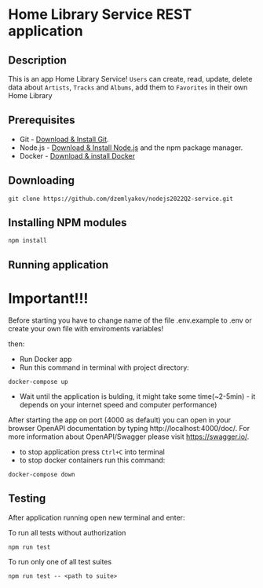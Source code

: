 # Home Library Service REST application

## Description

This is an app Home Library Service! `Users` can create, read, update, delete data about `Artists`, `Tracks` and `Albums`, add them to `Favorites` in their own Home Library

## Prerequisites

- Git - [Download & Install Git](https://git-scm.com/downloads).
- Node.js - [Download & Install Node.js](https://nodejs.org/en/download/) and the npm package manager.
- Docker - [Download & install Docker](https://www.docker.com/get-started/)

## Downloading

```
git clone https://github.com/dzemlyakov/nodejs2022Q2-service.git
```

## Installing NPM modules

```
npm install
```

## Running application
# Important!!!
Before starting you have to change name of the file .env.example to .env or create your own file with enviroments variables!

then:
- Run Docker app
- Run this command in terminal with project directory:
```
docker-compose up
```
- Wait until the application is bulding, it might take some time(~2-5min) - it depends on your internet speed and computer performance) 

After starting the app on port (4000 as default) you can open
in your browser OpenAPI documentation by typing http://localhost:4000/doc/.
For more information about OpenAPI/Swagger please visit https://swagger.io/.

- to stop application press `Ctrl+C` into terminal
- to stop docker containers run this command: 
 ```
docker-compose down
```

## Testing

After application running open new terminal and enter:

To run all tests without authorization

```
npm run test
```

To run only one of all test suites

```
npm run test -- <path to suite>
```

